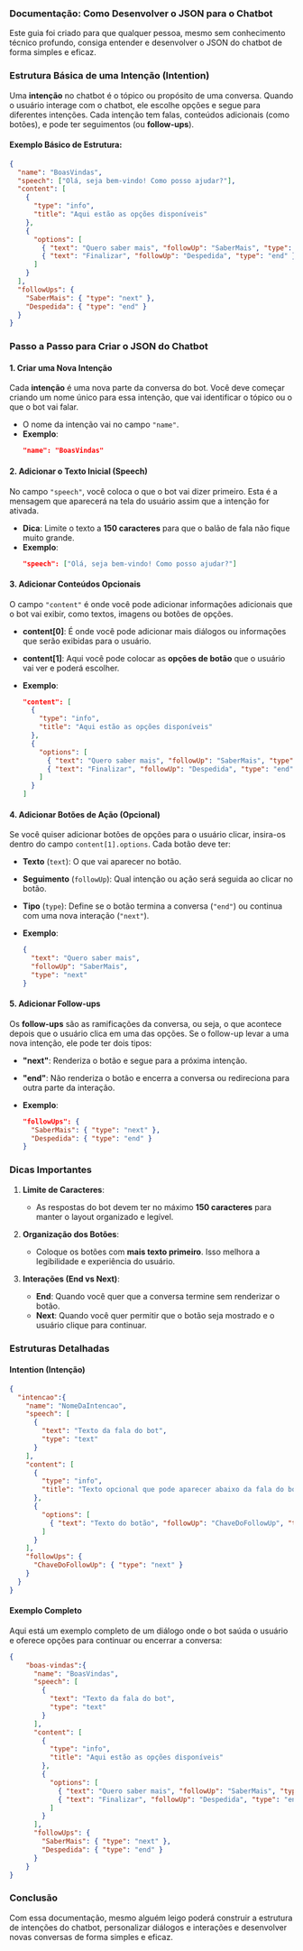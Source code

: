 ### Documentação: Como Desenvolver o JSON para o Chatbot

Este guia foi criado para que qualquer pessoa, mesmo sem conhecimento técnico profundo, consiga entender e desenvolver o JSON do chatbot de forma simples e eficaz.

### Estrutura Básica de uma Intenção (Intention)
Uma **intenção** no chatbot é o tópico ou propósito de uma conversa. Quando o usuário interage com o chatbot, ele escolhe opções e segue para diferentes intenções. Cada intenção tem falas, conteúdos adicionais (como botões), e pode ter seguimentos (ou **follow-ups**).

#### Exemplo Básico de Estrutura:
```json
{
  "name": "BoasVindas",
  "speech": ["Olá, seja bem-vindo! Como posso ajudar?"],
  "content": [
    {
      "type": "info",
      "title": "Aqui estão as opções disponíveis"
    },
    {
      "options": [
        { "text": "Quero saber mais", "followUp": "SaberMais", "type": "next" },
        { "text": "Finalizar", "followUp": "Despedida", "type": "end" }
      ]
    }
  ],
  "followUps": {
    "SaberMais": { "type": "next" },
    "Despedida": { "type": "end" }
  }
}
```

### Passo a Passo para Criar o JSON do Chatbot

#### 1. **Criar uma Nova Intenção**
Cada **intenção** é uma nova parte da conversa do bot. Você deve começar criando um nome único para essa intenção, que vai identificar o tópico ou o que o bot vai falar.

- O nome da intenção vai no campo `"name"`.
- **Exemplo**:
  ```json
  "name": "BoasVindas"
  ```

#### 2. **Adicionar o Texto Inicial (Speech)**
No campo `"speech"`, você coloca o que o bot vai dizer primeiro. Esta é a mensagem que aparecerá na tela do usuário assim que a intenção for ativada.

- **Dica**: Limite o texto a **150 caracteres** para que o balão de fala não fique muito grande.
- **Exemplo**:
  ```json
  "speech": ["Olá, seja bem-vindo! Como posso ajudar?"]
  ```

#### 3. **Adicionar Conteúdos Opcionais**
O campo `"content"` é onde você pode adicionar informações adicionais que o bot vai exibir, como textos, imagens ou botões de opções.

- **content[0]**: É onde você pode adicionar mais diálogos ou informações que serão exibidas para o usuário.
- **content[1]**: Aqui você pode colocar as **opções de botão** que o usuário vai ver e poderá escolher.

- **Exemplo**:
  ```json
  "content": [
    {
      "type": "info",
      "title": "Aqui estão as opções disponíveis"
    },
    {
      "options": [
        { "text": "Quero saber mais", "followUp": "SaberMais", "type": "next" },
        { "text": "Finalizar", "followUp": "Despedida", "type": "end" }
      ]
    }
  ]
  ```

#### 4. **Adicionar Botões de Ação (Opcional)**
Se você quiser adicionar botões de opções para o usuário clicar, insira-os dentro do campo `content[1].options`. Cada botão deve ter:
- **Texto** (`text`): O que vai aparecer no botão.
- **Seguimento** (`followUp`): Qual intenção ou ação será seguida ao clicar no botão.
- **Tipo** (`type`): Define se o botão termina a conversa (`"end"`) ou continua com uma nova interação (`"next"`).

- **Exemplo**:
  ```json
  {
    "text": "Quero saber mais",
    "followUp": "SaberMais",
    "type": "next"
  }
  ```

#### 5. **Adicionar Follow-ups**
Os **follow-ups** são as ramificações da conversa, ou seja, o que acontece depois que o usuário clica em uma das opções. Se o follow-up levar a uma nova intenção, ele pode ter dois tipos:
- **"next"**: Renderiza o botão e segue para a próxima intenção.
- **"end"**: Não renderiza o botão e encerra a conversa ou redireciona para outra parte da interação.

- **Exemplo**:
  ```json
  "followUps": {
    "SaberMais": { "type": "next" },
    "Despedida": { "type": "end" }
  }
  ```

### Dicas Importantes

1. **Limite de Caracteres**: 
   - As respostas do bot devem ter no máximo **150 caracteres** para manter o layout organizado e legível.
  
2. **Organização dos Botões**:
   - Coloque os botões com **mais texto primeiro**. Isso melhora a legibilidade e experiência do usuário.

3. **Interações (End vs Next)**:
   - **End**: Quando você quer que a conversa termine sem renderizar o botão.
   - **Next**: Quando você quer permitir que o botão seja mostrado e o usuário clique para continuar.

### Estruturas Detalhadas

#### Intention (Intenção)
```json
{
  "intencao":{
    "name": "NomeDaIntencao",
    "speech": [
      {
        "text": "Texto da fala do bot",
        "type": "text"
      }
    ],
    "content": [
      {
        "type": "info",
        "title": "Texto opcional que pode aparecer abaixo da fala do bot"
      },
      {
        "options": [
          { "text": "Texto do botão", "followUp": "ChaveDoFollowUp", "type": "next" }
        ]
      }
    ],
    "followUps": {
      "ChaveDoFollowUp": { "type": "next" }
    }
  }
}
```

#### Exemplo Completo
Aqui está um exemplo completo de um diálogo onde o bot saúda o usuário e oferece opções para continuar ou encerrar a conversa:
```json
{
    "boas-vindas":{
      "name": "BoasVindas",
      "speech": [
        {
          "text": "Texto da fala do bot",
          "type": "text"
        }
      ],
      "content": [
        {
          "type": "info",
          "title": "Aqui estão as opções disponíveis"
        },
        {
          "options": [
            { "text": "Quero saber mais", "followUp": "SaberMais", "type": "next" },
            { "text": "Finalizar", "followUp": "Despedida", "type": "end" }
          ]
        }
      ],
      "followUps": {
        "SaberMais": { "type": "next" },
        "Despedida": { "type": "end" }
      }
    }
}
```

### Conclusão
Com essa documentação, mesmo alguém leigo poderá construir a estrutura de intenções do chatbot, personalizar diálogos e interações e desenvolver novas conversas de forma simples e eficaz.